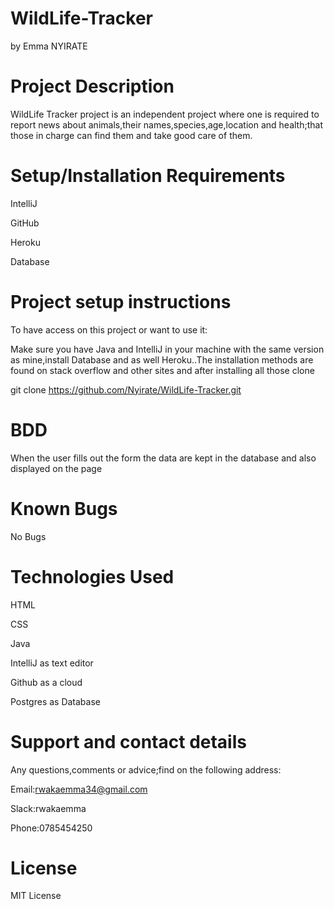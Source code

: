 # WildLife-Tracker

by Emma NYIRATE

# Project Description

WildLife Tracker project is an independent project where one is required to report news about animals,their names,species,age,location and health;that those in charge can find them and take good care of them.

# Setup/Installation Requirements

IntelliJ 

GitHub

Heroku

Database

# Project setup instructions

To have access on this project or want to use it:

Make sure you have Java and IntelliJ in your machine with the same version as mine,install Database and as well Heroku..The installation methods are found on stack overflow and other sites
and after installing all those clone

git clone https://github.com/Nyirate/WildLife-Tracker.git

# BDD

When the user fills out the form the data are kept in the database and also displayed on the page

# Known Bugs

No Bugs

# Technologies Used

HTML 

CSS 

Java

IntelliJ as text editor

Github as a cloud

Postgres as Database

# Support and contact details

Any questions,comments or advice;find on the following address:

Email:rwakaemma34@gmail.com

Slack:rwakaemma

Phone:0785454250

# License

MIT License